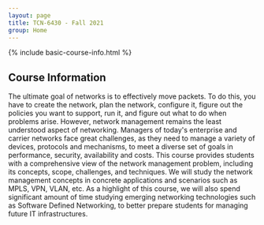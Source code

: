 ```yaml
---
layout: page
title: TCN-6430 - Fall 2021
group: Home
---
```


{% include basic-course-info.html %}

## Course Information

The ultimate goal of networks is to effectively move packets.
To do this, you have to create the network, plan the network, configure it, figure out the policies you want to support, run it, and figure out what to do when problems arise.
However, network management remains the least understood aspect of networking.
Managers of today's enterprise and carrier networks face great challenges, as they need to manage a variety of devices, protocols and mechanisms, to meet a diverse set of goals in performance, security, availability and costs.
This course provides students with a comprehensive view of the network management problem, including its concepts, scope, challenges, and techniques.
We will study the network management concepts in concrete applications and scenarios such as MPLS, VPN, VLAN, etc.
As a highlight of this course, we will also spend significant amount of time studying emerging networking technologies such as Software Defined Networking, to better prepare students for managing future IT infrastructures.
